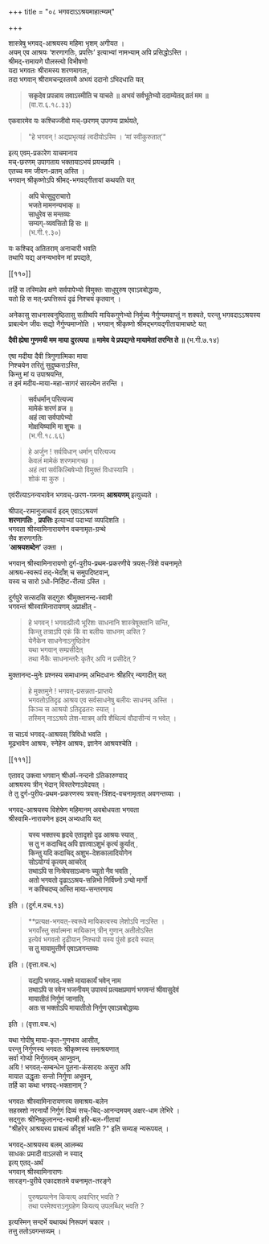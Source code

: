 +++
title = "०८ भगवदाऽऽश्रयमाहात्म्यम्"

+++

शास्त्रेषु भगवद्-आश्रयस्य महिमा भृशम् अगीयत ।  
अयम् एव आश्रयः ‘शरणागतिः, प्रपत्तिः’ इत्याभ्यां नामभ्याम् अपि प्रसिद्धोऽस्ति ।  
श्रीमद्-रामायणे पौलस्त्यो विभीषणो  
यदा भगवतः श्रीरामस्य शरणमागतः,  
तदा भगवान् श्रीरामचन्द्रस्तस्मै अभयं ददानो ऽभिदधाति यत्

> **सकृदेव प्रपन्नाय तवाऽस्मीति च याचते ॥** 
**अभयं सर्वभूतेभ्यो ददाम्येतद् व्रतं मम ॥**  
> (वा.रा.६.१८.३३) 

एकवारमेव यः कश्चिज्जीवो मच्-छरणम् उपगम्य प्रार्थयते,  

> "हे भगवन् ! अद्यप्रभृत्यहं त्वदीयोऽस्मि । ‘मां स्वीकुरुतात्’" 

इत्य् एवम्-प्रकारेण याचमानाय  
मच्-छरणम् उपागताय भक्तायाऽभयं प्रयच्छामि ।  
एतच्च मम जीवन-व्रतम् अस्ति ।  
भगवान् श्रीकृष्णोऽपि श्रीमद्-भगवद्गीतायां कथयति यत्

> **अपि चेत्सुदुराचारो  
भजते मामनन्यभाक् ॥**  
**साधुरेव स मन्तव्यः  
सम्यग्-व्यवसितो हि सः ॥**  
> (भ.गी.९.३०) 

यः कश्चिद् अतितराम् अनाचारी भवति  
तथापि यद्य् अनन्यभावेन मां प्रपद्यते, 



[[११०]]

तर्हि स तस्मिन्नेव क्षणे सर्वपापेभ्यो विमुक्तः साधुपुरुष एवाऽवबोद्धव्यः,  
यतो हि स मत्-प्रपत्तिरूपं दृढं निश्चयं कृतवान् ।

अनेकासु साधनास्वनुष्ठितासु सतीष्वपि मायिकगुणेभ्यो निर्मुच्य नैर्गुण्यमवाप्तुं न शक्यते, परन्तु भगवदाऽऽश्रयस्य प्राबल्येन जीवः सद्यो नैर्गुण्यमाप्नोति । भगवान् श्रीकृष्णो श्रीमद्भगवद्गीतायामाचष्टे यत्

**दैवी ह्येषा गुणमयी मम माया दुरत्यया ॥  मामेव ये प्रपद्यन्ते मायामेतां तरन्ति ते ॥** (भ.गी.७.१४)

एषा मदीया दैवी त्रिगुणात्मिका माया  
निश्चयेन तरितुं सुदुष्कराऽस्ति,  
किन्तु मां य उपाश्रयन्ति,  
त इमं मदीय-माया-महा-सागरं सारल्येन तरन्ति ।

> **सर्वधर्मान् परित्यज्य  
मामेकं शरणं व्रज ॥**  
**अहं त्वा सर्वपापेभ्यो  
मोक्षयिष्यामि मा शुचः ॥**  
> (भ.गी.१८.६६)

> हे अर्जुन ! सर्वविधान् धर्मान् परित्यज्य  
> केवलं मामेकं शरणमागच्छ ।  
> अहं त्वां सर्वकिल्बिषेभ्यो विमुक्तं विधास्यामि ।  
> शोकं मा कुरु । 

एवंरीत्याऽनन्यभावेन भगवच्-छरण-गमनम् **आश्रयणम्** इत्युच्यते ।

श्रीपाद्-रामानुजाचार्य इदम् एवाऽऽश्रयणं  
**शरणागतिः** ,  **प्रपत्तिः** इत्याभ्यां पदाभ्यां व्यपदिशति ।  
भगवता श्रीस्वामिनारायणेन वचनामृत-ग्रन्थे  
सैव शरणागतिः  
‘**आश्रयशब्देन’** उक्ता ।

भगवान् श्रीस्वामिनारायणो दुर्ग-पुरीय-प्रथम-प्रकरणीये त्रयस्-त्रिंशे वचनामृते  
आश्रय-स्वरूपं तद्-भेदाँश् च समुपदिष्टवान्,  
यस्य च सारो ऽधो-निर्दिष्ट-रीत्या ऽस्ति ।

दुर्गपुरे सत्सदसि सद्गुरुः श्रीमुक्तानन्द-स्वामी  
भगवन्तं श्रीस्वामिनारायणम् अप्राक्षीत् -  

> हे भगवन् ! भगवत्प्रीत्यै भूरिशः साधनानि शास्त्रेषूक्तानि सन्ति,  
किन्तु तत्राऽपि एकं किं वा बलीयः साधनम् अस्ति ?  
येनैकेन साधनेनाऽनुष्ठितेन  
यथा भगवान् सम्प्रसीदेत्  
तथा नैकैः साधनान्तरैः कृतैर् अपि न प्रसीदेत् ?

मुक्तानन्द-मुनेः प्रश्नस्य समाधानम् अभिदधानः श्रीहरिर् न्यगादीत् यत् 

> हे मुक्तमुने ! भगवत्-प्रसन्नता-प्राप्तये  
भगवतोऽतिदृढ आश्रय एव सर्वसाधनेषु बलीयः साधनम् अस्ति ।  
किञ्च स आश्रयो ऽतिदृढतरः स्यात् ।  
तस्मिन् नाऽऽश्रये लेश-मात्रम् अपि शैथिल्यं वौदासीन्यं न भवेत् ।

स चाऽयं भगवद्-आश्रयस् त्रिविधो भवति ।  
मूढभावेन आश्रयः, स्नेहेन आश्रयः, ज्ञानेन आश्रयश्चेति ।  

[[१११]]

एतावद् उक्त्वा भगवान् श्रीधर्म-नन्दनो ऽतिकारुण्याद्  
आश्रयस्य त्रीन् भेदान् विस्तरेणाऽवेदयत् ।  
ते तु दुर्ग-पुरीय-प्रथम-प्रकरणस्य त्रयस्-त्रिंशद्-वचनामृतात् अवगन्तव्याः ।

भगवद्-आश्रयस्य विशेषेण महिमानम् अवबोधयता भगवता  
श्रीस्वामि-नारायणेन इदम् अभ्यधायि यत्  

> **यस्य भक्तस्य हृदये एतादृशो दृढ आश्रयः स्यात्** ,  
> **स तु न कदाचिद् अपि ज्ञात्वाऽशुभं कृत्यं कुर्यात्** ,   
> **किन्तु यदि कदाचिद् अशुभ-देशकालादियोगेन  
> सोऽयोग्यं कृत्यम् आचरेत्  
> तथाऽपि स निःश्रेयसाऽध्वनः च्युतो नैव भवति** ,  
> **अतो भगवतो दृढाऽऽश्रय-सन्निभो निर्विघ्नो ऽन्यो मार्गो  
> न कश्चिदप्य् अस्ति माया-सन्तरणाय** 

इति । (दुर्ग.म.वच.१३)

> **प्रत्यक्ष-भगवत्-स्वरूपे मायिकत्वस्य लेशोऽपि नाऽस्ति ।  
> भगवाँस्तु सर्वात्मना मायिकान् त्रीन् गुणान् अतीतोऽस्ति  
> इत्येवं भगवतो दृढीयान् निश्चयो यस्य पुंसो हृदये स्यात्  
> **स तु मायामुत्तीर्ण एवाऽवगन्तव्यः** 

इति । (वृत्ता.वच.५)

> **यद्यपि भगवद्-भक्ते मायाकार्यं भवेन् नाम  
> तथाऽपि स स्वेन भजनीयम् उपास्यं प्रत्यक्षप्रमाणं भगवन्तं श्रीवासुदेवं  
> मायातीतं निर्गुणं जानाति,  
> अतः स भक्तोऽपि मायातीतो निर्गुण एवाऽवबोद्धव्यः** 

इति । (वृत्ता.वच.५)

यथा गोपीषु माया-कृत-गुणभाव आसीत्,  
परन्तु निर्गुणस्य भगवतः श्रीकृष्णस्य समाश्रयणात्  
सर्वा गोप्यो निर्गुणत्वम् आप्नुवन्,  
अयि ! भगवत्-सम्बन्धेन पूतना-कंसादयः असुरा अपि  
मायात उद्धृताः सन्तो निर्गुणा अभूवन्,  
तर्हि का कथा भगवद्-भक्तानाम् ?

भगवतः श्रीस्वामिनारायणस्य समाश्रय-बलेन  
सहस्रशो नरनार्यो निर्गुणं दिव्यं सच्-चिद्-आनन्दमयम् अक्षर-धाम लेभिरे ।  
सद्गुरुः श्रीनिष्कुलानन्द-स्वामी हरि-बल-गीतायां  
"श्रीहरेर् आश्रयस्य प्राबल्यं कीदृशं भवति ?" इति सम्यङ् न्यरूपयत् ।

भगवद्-आश्रयस्य बलम् आलम्ब्य  
साधकः प्रमादी वाऽलसो न स्याद्  
इत्य् एतद्-अर्थं  
भगवान् श्रीस्वामिनाराणः  
सारङ्ग-पुरीये एकादशतमे वचनामृत-तरङ्गे  

> पुरुषप्रयत्नेन कियत्य् अवाप्तिर् भवति ?  
तथा परमेश्वराऽनुग्रहेण कियत्य् उपलब्धिर् भवति ? 

इत्यस्मिन् सन्दर्भे यथायथं निरूपणं चकार ।  
तत्तु ततोऽवगन्तव्यम् ।
